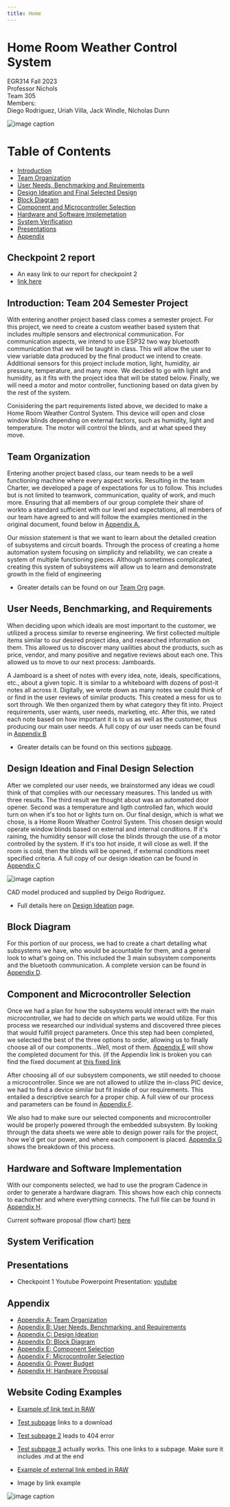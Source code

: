 ```yaml
---
title: Home 
---
```

 
# Home Room Weather Control System

EGR314 Fall 2023  
Professor Nichols  
Team 305  
Members:    
Diego Rodriguez, Uriah Villa, Jack Windle, Nicholas Dunn

![image caption](https://cdn.discordapp.com/attachments/1009964701716844606/1163538580187136111/IMG_6241.jpg?ex=653ff0bf&is=652d7bbf&hm=bff8b24d3f48bc42a003443cb856aad500942bb103a3cb89fb0d23952df4d4bb&)


# Table of Contents
* [Introduction](https://egr314-team-305.github.io/Team305.github.io/#introduction-team-204-semester-project)
* [Team Organization](https://egr314-team-305.github.io/Team305.github.io/#team-organization)
* [User Needs, Benchmarking and Reuirements](https://egr314-team-305.github.io/Team305.github.io/#user-needs-benchmarking-and-requirements)
* [Design Ideation and Final Selected Design](https://egr314-team-305.github.io/Team305.github.io/#design-ideation)
* [Block Diagram](https://egr314-team-305.github.io/Team305.github.io/#block-diagram)
* [Component and Microcontroller Selection](https://egr314-team-305.github.io/Team305.github.io/#block-diagram)
* [Hardware and Software Implemetation](https://egr314-team-305.github.io/Team305.github.io/#hardware-and-software-implementation)
* [System Verification](https://egr314-team-305.github.io/Team305.github.io/#system-verification)
* [Presentations](https://egr314-team-305.github.io/Team305.github.io/#presentations)
* [Appendix](https://egr314-team-305.github.io/Team305.github.io/#appendix)

## Checkpoint 2 report
* An easy link to our report for checkpoint 2
* [link here](/Report.pdf)

## Introduction: Team 204 Semester Project   
  With entering another project based class comes a semester project. For this project, we need to create a custom weather based system that includes multiple sensors and electronical communication. For communication aspects, we intend to use ESP32 two way bluetooth communication that we will be taught in class. This will allow the user to view variable data produced by the final product we intend to create. Additional sensors for this project include motion, light, humidity, air pressure, temperature, and many more. We decided to go with light and humidity, as it fits with the project idea that will be stated below. Finally, we will need a motor and motor controller, functioning based on data given by the rest of the system.
  
  Conisidering the part requirements listed above, we decided to make a Home Room Weather Control System. This device will open and close window blinds depending on external factors, such as humidity, light and temperature. The motor will control the blinds, and at what speed they move.
  
## Team Organization

 Entering another project based class, our team needs to be a well functioning machine where every aspect works. Resulting in the team Charter, we developed a page of expectations for us to follow. This includes but is not limited to teamwork, communication, quality of work, and much more. Ensuring that all members of our group complete their share of workto a standard sufficient with our level and expectations, all members of our team have agreed to and will follow the examples mentioned in the original document, found below in [Appendix A.](https://egr314-team-305.github.io/Team305.github.io/#appendix) 

  Our mission statement is that we want to learn about the detailed creation of subsystems and circuit boards. Through the process of creating a home automation system focusing on simplicity and reliability, we can create a system of multiple functioning pieces. Although sometimes complicated, creating this system of subsystems will allow us to learn and demonstrate growth in the field of engineering

* Greater details can be found on our [Team Org](/Team-Organization.md) page.

## User Needs, Benchmarking, and Requirements  
  When deciding upon which ideals are most important to the customer, we utilized a process similar to reverse engineering. We first collected multiple items similar to our desired project idea, and researched information on them. This allowed us to discover many uailities about the products, such as price, vendor, and many positive and negative reviews about each one. This allowed us to move to our next process: Jamboards.
  
  A Jamboard is a sheet of notes with every idea, note, ideals, specifications, etc., about a given topic. It is similar to a whiteboard with dozens of post-it notes all across it. Digitally, we wrote down as many notes we could think of or find in the user reviews of similar products. This created a mess for us to sort through. We then organized them by what category they fit into. Project requirements, user wants, user needs, marketing, etc. After this, we rated each note based on how important it is to us as well as the customer, thus producing our main user needs. A full copy of our user needs can be found in [Appendix B](/02-user-needs-and-requirements.pdf)

  * Greater details can be found on this sections [subpage](/UNBR.md).

## Design Ideation and Final Design Selection 

  After we completed our user needs, we brainstormed any ideas we coudl think of that complies with our necessary measures. This landed us with three results. The third result we thought about was an automated door opener. Second was a temperature and ligth controlled fan, which would turn on when it's too hot or lights turn on. Our final design, which is what we chose, is a Home Room Weather Control System. This chosen design would operate window blinds based on external and internal conditions. If it's raining, the humidity sensor will close the blinds through the use of a motor controlled by the system. If it's too hot inside, it will close as well. If the room is cold, then the blinds will be opened, if external conditions meet specified criteria. A full copy of our design ideation can be found in [Appendix C](/03-design-ideation.pdf)
  
  ![image caption](https://media.discordapp.net/attachments/1143291596109009090/1162829343786029066/image.png?ex=653d5c37&is=652ae737&hm=eabc8d34cc643f13a9d049c900424b8f452648014a2796a559ec32e0f126325a&=&width=374&height=473)

CAD model produced and supplied by Deigo Rodriguez.

* Full details here on [Design Ideation](/DIFDS.md) page.

## Block Diagram

  For this portion of our process, we had to create a chart detailing what subsystems we have, who would be acountable for them, and a general look to what's going on. This included the 3 main subsystem components and the bluetooth communication. A complete version can be found in [Appendix D](/04-Block-Diagram.pdf).
  
## Component and Microcontroller Selection  

  Once we had a plan for how the subsystems would interact with the main microcontroller, we had to decide on which parts we would utilize. For this process we researched our individual systems and discovered three pieces that would fulfill project parameters. Once this step had been completed, we selected the best of the three options to order, allowing us to finally choose all of our components...Well, most of them. [Appendix E](/Comp.pdf) will show the completed document for this. (if the Appendix link is broken you can find the fixed document at [this fixed link](https://docs.google.com/document/d/16Z2PJg_yhHUm5j5tgeRhERfs_CeCkvM5h7oL5msZcgY/edit?usp=sharing)

  After choosing all of our subsystem components, we still needed to choose a microcontroller. Since we are not allowed to utilize the in-class PIC device, we had to find a device similar but fit inside of our requirements. This entailed a descriptive search for a proper chip. A full view of our process and parameters can be found in [Appendix F](/05-Micro.pdf).

  We also had to make sure our selected components and microcontroller would be properly powered through the embedded subsystem. By looking through the data sheets we were able to design power rails for the project, how we'd get our power, and where each component is placed. [Appendix G](/Power_Budget_-_Sheet1_1.pdf) shows the breakdown of this process.

## Hardware and Software Implementation

With our components selected, we had to use the program Cadence in order to generate a hardware diagram. This shows how each chip connects to eachother and where everything connects. The full file can be found in [Appendix H](/png2pdf.pdf).

Current software proposal (flow chart) [here](https://drive.google.com/file/d/1xj8rlV1nQ_Dy-Pl9dtr7v5zDKM77mbQ3/view?usp=sharing)

## System Verification 

## Presentations 

* Checkpoint 1 Youtube Powerpoint Presentation: [youtube](/https://youtu.be/rEpy6BaRJAM?si=7G1AM7mKLT2xhBXv)


## Appendix
* [Appendix A: Team Organization](/01-team-organization.pdf)
* [Appendix B: User Needs, Benchmarking, and Requirements](/02-user-needs-and-requirements.pdf)
* [Appendix C: Design Ideation](/03-design-ideation.pdf)
* [Appendix D: Block Diagram](/04-Block-Diagram.pdf)
* [Appendix E: Component Selection](/Comp)
* [Appendix F: Microcontroller Selection](/05-Micro)
* [Appendix G: Power Budget](/Power_Budget_-_Sheet1_1.pdf)
* [Appendix H: Hardware Proposal](/png2pdf.pdf)

## Website Coding Examples
* [Example of link text in RAW](/MicroSelect)

* [Test subpage](/T-O) links to a download

* [Test subpage 2](/https://github.com/EGR314-Team-305/Team305.github.io/blob/828286c5e27d153d246937b19cc2a26446c57a93/T-O)  leads to 404 error

* [Test subpage 3](/T-O.md) actually works. This one links to a subpage. Make sure it includes .md at the end

* [Example of external link embed in RAW](https://doadsheets/d/1ZWJujIUSddGSwfPPaxeSsj4ZDpHQYlIZ/edit#gid=2120733341)

* Image by link example
  
![image caption](https://idealab.asu.edu/assets/images/research/jumper1.png) 
